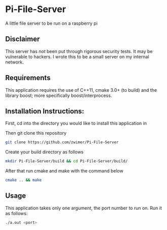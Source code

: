 # Pi-File-Server

A little file server to be run on a raspberry pi

## Disclaimer

This server has *not* been put through rigorous security tests. It may be vulnerable to hackers. I wrote this to be a small server on my internal network.

## Requirements

This application requires the use of C++11, cmake 3.0+ (to build) and the library boost; more specifically boost/interprocess.

## Installation Instructions:

First, cd into the directory you would like to install this application in

Then git clone this repository
```bash
git clone https://github.com/zwimer/Pi-File-Server
```

Create your build directory as follows
```bash
mkdir Pi-File-Server/build && cd Pi-File-Server/build/
```

After that run cmake and make with the command below
```bash
cmake .. && make
```

## Usage
This application takes only one argument, the port number to run on. Run it as follows:
```bash
./a.out <port>
```
